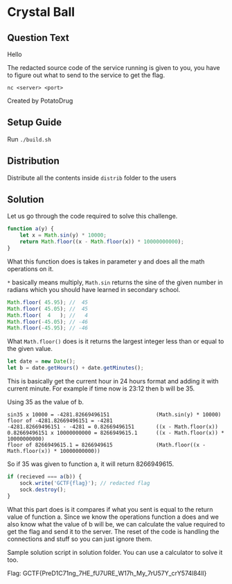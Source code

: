 # Crystal Ball

## Question Text

Hello

The redacted source code of the service running is given to you, you have to figure out what to send to the service to get the flag.

`nc <server> <port>`

Created by PotatoDrug

## Setup Guide
Run `./build.sh`

## Distribution
Distribute all the contents inside `distrib` folder to the users

## Solution
Let us go through the code required to solve this challenge.

```javascript
function a(y) {
    let x = Math.sin(y) * 10000;
    return Math.floor((x - Math.floor(x)) * 10000000000);
}
```

What this function does is takes in parameter y and does all the math operations on it. 

`*` basically means multiply, `Math.sin` returns the sine of the given number in radians which you should have learned in secondary school.

```javascript
Math.floor( 45.95); //  45
Math.floor( 45.05); //  45
Math.floor(  4   ); //   4
Math.floor(-45.05); // -46 
Math.floor(-45.95); // -46
```

What `Math.floor()` does is it returns the largest integer less than or equal to the given value.

```javascript
let date = new Date();
let b = date.getHours() + date.getMinutes();
```

This is basically get the current hour in 24 hours format and adding it with current minute. For example if time now is 23:12 then b will be 35.

Using 35 as the value of b.

```
sin35 x 10000 = -4281.82669496151 			    (Math.sin(y) * 10000)
floor of -4281.82669496151 = -4281
-4281.82669496151 - -4281 = 0.82669496151 		((x - Math.floor(x))
0.82669496151 x 10000000000 = 8266949615.1 		((x - Math.floor(x)) * 10000000000)
floor of 8266949615.1 = 8266949615 			    (Math.floor((x - Math.floor(x)) * 10000000000))
```

So if 35 was given to function a, it will return 8266949615.

```javascript
if (recieved === a(b)) {
    sock.write('GCTF{flag}'); // redacted flag
    sock.destroy();
}
```

What this part does is it compares if what you sent is equal to the return value of function a. Since we know the operations function a does and we also know what the value of b will be, we can calculate the value required to get the flag and send it to the server. The reset of the code is handling the connections and stuff so you can just ignore them.

Sample solution script in solution folder. You can use a calculator to solve it too.

Flag: GCTF{PreD1C71ng\_7HE\_fU7URE\_W17h\_My\_7rU57Y\_crY574l84ll}
